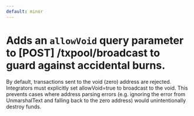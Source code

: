 ```yaml
---
default: minor
---
```


# Adds an `allowVoid` query parameter to [POST] /txpool/broadcast to guard against accidental burns.

By default, transactions sent to the void (zero) address are rejected. Integrators must explicitly set allowVoid=true to broadcast to the void. This prevents cases where address parsing errors (e.g. ignoring the error from UnmarshalText and falling back to the zero address) would unintentionally destroy funds.
